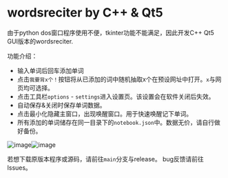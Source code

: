 # wordsreciter by C++ & Qt5
由于python dos窗口程序使用不便，tkinter功能不能满足，因此开发C++ Qt5 GUI版本的wordsreciter.

功能介绍：
* 输入单词后回车添加单词
* 点击`我要背x个！`按钮将从已添加的词中随机抽取x个在预设网址中打开。`x`与网页均可选择。
* 点击工具栏`options` - `settings`进入设置页。该设置会在软件关闭后失效。
* 自动保存&关闭时保存单词数据。
* 点击最小化隐藏主窗口，出现唤醒窗口。用于快速唤醒记下单词。
* 所有添加的单词储存在同一目录下的`notebook.json`中。数据无价，请自行做好备份。

![image](https://user-images.githubusercontent.com/88281489/172046626-bd56a103-6f61-41a9-9020-176f14fa8bfb.png)![image](https://user-images.githubusercontent.com/88281489/172047069-52248a88-f167-4772-91a9-29a3d827c377.png)

若想下载原版本程序或源码，请前往`main`分支与release。
bug反馈请前往Issues。

